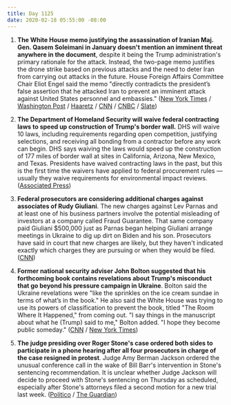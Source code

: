 ```yaml
---
title: Day 1125
date: 2020-02-18 05:55:00 -08:00
---
```


1. **The White House memo justifying the assassination of Iranian Maj. Gen. Qasem Soleimani in January doesn't mention an imminent threat anywhere in the document**, despite it being the Trump administration's primary rationale for the attack. Instead, the two-page memo justifies the drone strike based on previous attacks and the need to deter Iran from carrying out attacks in the future. House Foreign Affairs Committee Chair Eliot Engel said the memo "directly contradicts the president’s false assertion that he attacked Iran to prevent an imminent attack against United States personnel and embassies." ([New York Times](https://www.nytimes.com/2020/02/14/us/politics/white-house-memo-suleimani-strike.html) / [Washington Post](https://www.washingtonpost.com/politics/white-house-memo-on-soleimani-strike-makes-no-mention-of-imminent-threat/2020/02/14/651ce330-4f70-11ea-b721-9f4cdc90bc1c_story.html) / [Haaretz](https://www.haaretz.com/us-news/imminent-threat-doesn-t-appear-in-white-house-letter-on-soleimani-killing-1.8533439) / [CNN](https://www.cnn.com/2020/02/14/politics/trump-soleimani-strike-legal-justification/index.html) / [CNBC](https://www.cnbc.com/2020/02/14/trump-administration-issues-report-on-soleimani-killing.html) / [Slate](https://slate.com/news-and-politics/2020/02/white-house-memo-admits-no-imminent-threat-iran-soleimani-assassination.html))

2. **The Department of Homeland Security will waive federal contracting laws to speed up construction of Trump's border wall.** DHS will waive 10 laws, including requirements regarding open competition, justifying selections, and receiving all bonding from a contractor before any work can begin. DHS says waiving the laws would speed up the construction of 177 miles of border wall at sites in California, Arizona, New Mexico, and Texas. Presidents have waived contracting laws in the past, but this is the first time the waivers have applied to federal procurement rules — usually they waive requirements for environmental impact reviews. ([Associated Press](https://apnews.com/1689fa48a2e177d1f397b95ff0cb97db))

3. **Federal prosecutors are considering additional charges against associates of Rudy Giuliani**. The new charges against Lev Parnas and at least one of his business partners involve the potential misleading of investors at a company called Fraud Guarantee. That same company paid Giuliani $500,000 just as Parnas began helping Giuliani arrange meetings in Ukraine to dig up dirt on Biden and his son. Prosecutors have said in court that new charges are likely, but they haven't indicated exactly which charges they are pursuing or when they would be filed. ([CNN](https://www.cnn.com/2020/02/17/politics/sdny-weighs-new-charges-fraud-guarantee/index.html))

4. **Former national security adviser John Bolton suggested that his forthcoming book contains revelations about Trump's misconduct that go beyond his pressure campaign in Ukraine**. Bolton said the Ukraine revelations were "like the sprinkles on the ice cream sundae in terms of what’s in the book." He also said the White House was trying to use its powers of classification to prevent the book, titled "The Room Where It Happened," from coming out. "I say things in the manuscript about what he (Trump) said to me," Bolton added. "I hope they become public someday." ([CNN](https://www.cnn.com/2020/02/17/politics/john-bolton-white-house-book/index.html) / [New York Times](https://www.nytimes.com/2020/02/17/us/politics/john-bolton-trump-ukraine.html))

5. **The judge presiding over Roger Stone's case ordered both sides to participate in a phone hearing after all four prosecutors in charge of the case resigned in protest**. Judge Amy Berman Jackson ordered the unusual conference call in the wake of Bill Barr's intervention in Stone's sentencing recommendation. It is unclear whether Judge Jackson will decide to proceed with Stone's sentencing on Thursday as scheduled, especially after Stone's attorneys filed a second motion for a new trial last week. ([Politico](https://www.politico.com/news/2020/02/16/judge-phone-hearing-roger-stone-case-115620) / [The Guardian](https://www.theguardian.com/us-news/2020/feb/18/roger-stone-case-judge-orders-phone-hearing))